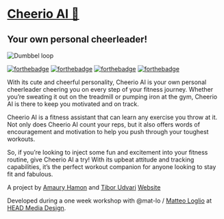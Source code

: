 # [Cheerio AI 👀](https://cheerioai.fun) 
## Your own personal cheerleader! 

![Dumbbel loop](./assets/2303051447-dumbbel-andrea-loop.gif)

[![forthebadge](https://forthebadge.com/images/badges/built-with-love.svg)](https://cheerioai.fun) [![forthebadge](https://forthebadge.com/images/badges/0-percent-optimized.svg)](https://cheerioai.fun)
[![forthebadge](https://forthebadge.com/images/badges/makes-people-smile.svg)](https://cheerioai.fun)
[![forthebadge](https://forthebadge.com/images/badges/check-it-out.svg)](https://cheerioai.fun)

With its cute and cheerful personality, Cheerio AI is your own personal cheerleader cheering you on every step of your fitness journey. Whether you’re sweating it out on the treadmill or pumping iron at the gym, Cheerio AI is there to keep you motivated and on track.

Cheerio AI is a fitness assistant that can learn any exercise you throw at it. Not only does Cheerio AI count your reps, but it also offers words of encouragement and motivation to help you push through your toughest workouts.

So, if you’re looking to inject some fun and excitement into your fitness routine, give Cheerio AI a try! With its upbeat attitude and tracking capabilities, it’s the perfect workout companion for anyone looking to stay fit and fabulous.

A project by [Amaury Hamon](http://amauryhamon.com/) and [Tibor Udvari](https://tiborudvari.com/)
[Website](https://cheerioai.fun)

Developed during a one week workshop with @mat-lo / [Matteo Loglio](https://matlo.me/) at [HEAD Media Design](https://www.hesge.ch/head/en/programs-research/master-arts-media-design). 